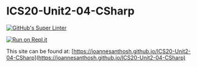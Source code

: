 # ICS20-Unit2-04-CSharp

[![GitHub's Super Linter](https://github.com/joannesanthosh/ICS20-Unit2-04-CSharp/workflows/GitHub's%20Super%20Linter/badge.svg)](https://github.com/joannesanthosh/ICS20-Unit2-04-CSharp/actions)

[![Run on Repl.it](https://repl.it/badge/github/joannesanthosh/ICS20-Unit2-04-CSharp)](https://repl.it/github/joannesanthosh/ICS20-Unit2-04-CSharp)

This site can be found at: [https://joannesanthosh.github.io/ICS20-Unit2-04-CSharp](https://joannesanthosh.github.io/ICS20-Unit2-04-CSharp)
